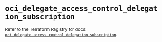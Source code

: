 # `oci_delegate_access_control_delegation_subscription`

Refer to the Terraform Registry for docs: [`oci_delegate_access_control_delegation_subscription`](https://registry.terraform.io/providers/hashicorp/oci/7.19.0/docs/resources/delegate_access_control_delegation_subscription).
